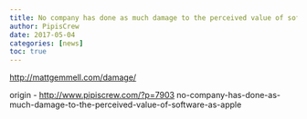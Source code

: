 ```yaml
---
title: No company has done as much damage to the perceived value of software as Apple
author: PipisCrew
date: 2017-05-04
categories: [news]
toc: true
---
```


http://mattgemmell.com/damage/

origin - http://www.pipiscrew.com/?p=7903 no-company-has-done-as-much-damage-to-the-perceived-value-of-software-as-apple